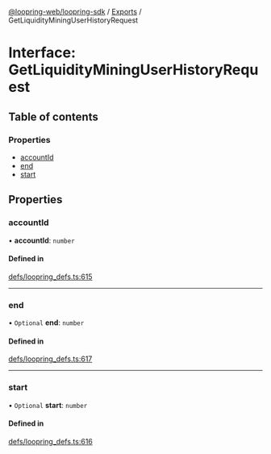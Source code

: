 [@loopring-web/loopring-sdk](../README.md) / [Exports](../modules.md) / GetLiquidityMiningUserHistoryRequest

# Interface: GetLiquidityMiningUserHistoryRequest

## Table of contents

### Properties

- [accountId](GetLiquidityMiningUserHistoryRequest.md#accountid)
- [end](GetLiquidityMiningUserHistoryRequest.md#end)
- [start](GetLiquidityMiningUserHistoryRequest.md#start)

## Properties

### accountId

• **accountId**: `number`

#### Defined in

[defs/loopring_defs.ts:615](https://github.com/Loopring/loopring_sdk/blob/fd60be9/src/defs/loopring_defs.ts#L615)

___

### end

• `Optional` **end**: `number`

#### Defined in

[defs/loopring_defs.ts:617](https://github.com/Loopring/loopring_sdk/blob/fd60be9/src/defs/loopring_defs.ts#L617)

___

### start

• `Optional` **start**: `number`

#### Defined in

[defs/loopring_defs.ts:616](https://github.com/Loopring/loopring_sdk/blob/fd60be9/src/defs/loopring_defs.ts#L616)
